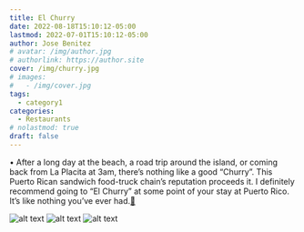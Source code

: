 ```yaml
---
title: El Churry
date: 2022-08-18T15:10:12-05:00
lastmod: 2022-07-01T15:10:12-05:00
author: Jose Benitez
# avatar: /img/author.jpg
# authorlink: https://author.site
cover: /img/churry.jpg
# images:
#   - /img/cover.jpg
tags:
  - category1
categories:
  - Restaurants
# nolastmod: true
draft: false
---
```


• After a long day at the beach, a road trip around the island, or coming back from La Placita at 3am, there’s nothing like a good “Churry”. This Puerto Rican sandwich food-truck chain’s reputation proceeds it. I definitely recommend going to “El Churry” at some point of your stay at Puerto Rico. It’s like nothing you’ve ever had.[🧭](https://www.google.com/maps/place/El+Churry+-+Isla+Verde/@18.4490891,-66.1077217,12z/data=!4m18!1m12!4m11!1m3!2m2!1d-66.0376838!2d18.4560911!1m6!1m2!1s0x8c0365fa60d06b29:0x1bb631f28f7ba28b!2s23-33+C.+J%C3%BApiter,+San+Juan,+00913!2m2!1d-66.0376825!2d18.4491028!3m4!1s0x8c0365fa60d06b29:0x1bb631f28f7ba28b!8m2!3d18.4491028!4d-66.0376825)

![alt text](/img/churry0.jpg)
![alt text](/img/churry2.jpg)
![alt text](/img/churry1.jpg)
